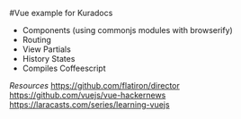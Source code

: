 #Vue example for Kuradocs

- Components (using commonjs modules with browserify)
- Routing
- View Partials
- History States
- Compiles Coffeescript

*Resources*
https://github.com/flatiron/director
https://github.com/vuejs/vue-hackernews
https://laracasts.com/series/learning-vuejs